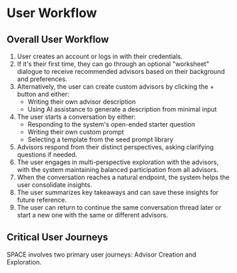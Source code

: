 # User Workflow

## Overall User Workflow

1. User creates an account or logs in with their credentials.
2. If it's their first time, they can go through an optional "worksheet" dialogue to receive recommended advisors based on their background and preferences.
3. Alternatively, the user can create custom advisors by clicking the + button and either:
    - Writing their own advisor description
    - Using AI assistance to generate a description from minimal input
4. The user starts a conversation by either:
    - Responding to the system's open-ended starter question
    - Writing their own custom prompt
    - Selecting a template from the seed prompt library
5. Advisors respond from their distinct perspectives, asking clarifying questions if needed.
6. The user engages in multi-perspective exploration with the advisors, with the system maintaining balanced participation from all advisors.
7. When the conversation reaches a natural endpoint, the system helps the user consolidate insights.
8. The user summarizes key takeaways and can save these insights for future reference.
9. The user can return to continue the same conversation thread later or start a new one with the same or different advisors.

## Critical User Journeys

SPACE involves two primary user journeys: Advisor Creation and Exploration. 